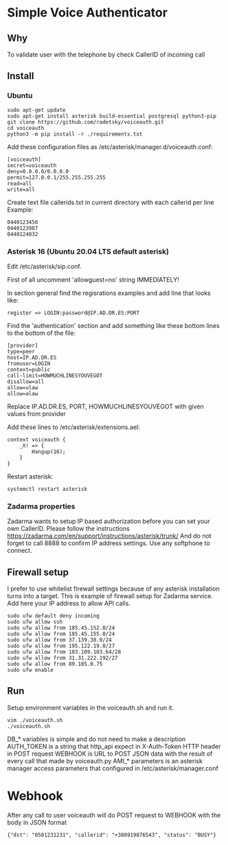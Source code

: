 # Simple Voice Authenticator 

## Why 
To validate user with the telephone by check CallerID of incoming call 

## Install 
### Ubuntu 

```
sudo apt-get update
sudo apt-get install asterisk build-essential postgresql python3-pip
git clone https://github.com/radetsky/voiceauth.git
cd voiceauth 
python3 -m pip install -r ./requirements.txt 
```

Add these configuration files as /etc/asterisk/manager.d/voiceauth.conf:
```
[voiceauth]
secret=voiceauth
deny=0.0.0.0/0.0.0.0
permit=127.0.0.1/255.255.255.255
read=all
write=all
``` 

Create text file callerids.txt in current directory with each callerid per line 
Example: 
```
0440123456
0440123987
0440124032
```

### Asterisk 16 (Ubuntu 20.04 LTS default asterisk)

Edit /etc/asterisk/sip.conf. 

First of all uncomment 'allowguest=no' string IMMEDIATELY! 

In section general find the regisrations examples and add line that looks like:
```
register => LOGIN:password@IP.AD.DR.ES:PORT
```


Find the 'authentication' section and add something like these bottom lines to the bottom of the file:
```
[provider]
type=peer
host=IP.AD.DR.ES
fromuser=LOGIN
context=public
call-limit=HOWMUCHLINESYOUVEGOT
disallow=all
allow=ulaw
allow=alaw
```
Replace IP.AD.DR.ES, PORT, HOWMUCHLINESYOUVEGOT with given values from provider

Add these lines to /etc/asterisk/extensions.ael:
```
context voiceauth {
    _X! => {
        Hangup(16);
    }
}
```

Restart asterisk: 
```
systemctl restart asterisk
```

### Zadarma properties 
Zadarma wants to setup IP based authorization before you can set your own CallerID. 
Please follow the instructions https://zadarma.com/en/support/instructions/asterisk/trunk/
And do not forget to call 8888 to confirm IP address settings. Use any softphone to connect. 

## Firewall setup 
I prefer to use whitelist firewall settings because of any asterisk installation turns into a target. This is example of firewall setup for Zadarma service. 
Add here your IP address to allow API calls.

```
sudo ufw default deny incoming
sudo ufw allow ssh 
sudo ufw allow from 185.45.152.0/24
sudo ufw allow from 185.45.155.0/24
sudo ufw allow from 37.139.38.0/24
sudo ufw allow from 195.122.19.0/27
sudo ufw allow from 103.109.103.64/28
sudo ufw allow from 31.31.222.192/27
sudo ufw allow from 89.185.0.75 
sudo ufw enable 
```

## Run 
Setup environment variables in the voiceauth.sh and run it. 
```
vim ./voiceauth.sh 
./voiceauth.sh
```

DB_* variables is simple and do not need to make a description 
AUTH_TOKEN is a string that http_api expect in X-Auth-Token HTTP header in POST request 
WEBHOOK is URL to POST JSON data with the result of every call that made by voiceauth.py
AMI_* parameters is an asterisk manager access parameters that configured in /etc/asterisk/manager.conf 

# Webhook 
After any call to user voiceauth will do POST request to WEBHOOK with the body in JSON format
```
{"dst": "0501231231", "callerid": "+380919876543", "status": "BUSY"}
```

